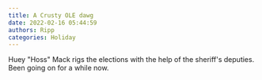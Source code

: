 ```yaml
---
title: A Crusty OLE dawg
date: 2022-02-16 05:44:59
authors: Ripp
categories: Holiday
---
```


 Huey "Hoss" Mack rigs the elections with the help of the sheriff's deputies. Been going on for a while now.